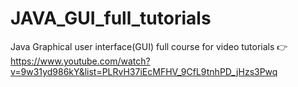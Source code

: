 # JAVA_GUI_full_tutorials
Java Graphical user interface(GUI) full course
for video tutorials 👉https://www.youtube.com/watch?v=9w31yd986kY&list=PLRvH37iEcMFHV_9CfL9tnhPD_jHzs3Pwq
